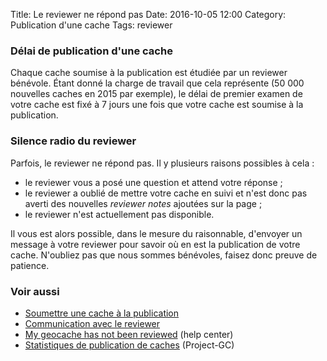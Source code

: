 Title: Le reviewer ne répond pas
Date: 2016-10-05 12:00
Category: Publication d'une cache
Tags: reviewer

### Délai de publication d'une cache
Chaque cache soumise à la publication est étudiée par un reviewer bénévole.
Étant donné la charge de travail que cela représente (50 000 nouvelles caches en
2015 par exemple), le délai de premier examen de votre cache est fixé à 7 jours
une fois que votre cache est soumise à la publication.

### Silence radio du reviewer
Parfois, le reviewer ne répond pas. Il y plusieurs raisons possibles à cela :

* le reviewer vous a posé une question et attend votre réponse ;
* le reviewer a oublié de mettre votre cache en suivi et n'est donc pas averti
  des nouvelles *reviewer notes* ajoutées sur la page ;
* le reviewer n'est actuellement pas disponible.

Il vous est alors possible, dans le mesure du raisonnable, d'envoyer un message
à votre reviewer pour savoir où en est la publication de votre cache. N'oubliez
pas que nous sommes bénévoles, faisez donc preuve de patience.


### Voir aussi
* [Soumettre une cache à la publication]({filename}/submit_cache.md)
* [Communication avec le reviewer]({filename}/communication_reviewer.md)
* [My geocache has not been
  reviewed](https://support.groundspeak.com/index.php?pg=kb.page&id=81) (help
  center)
* [Statistiques de publication de
  caches](http://project-gc.com/Statistics/Overview) (Project-GC)
